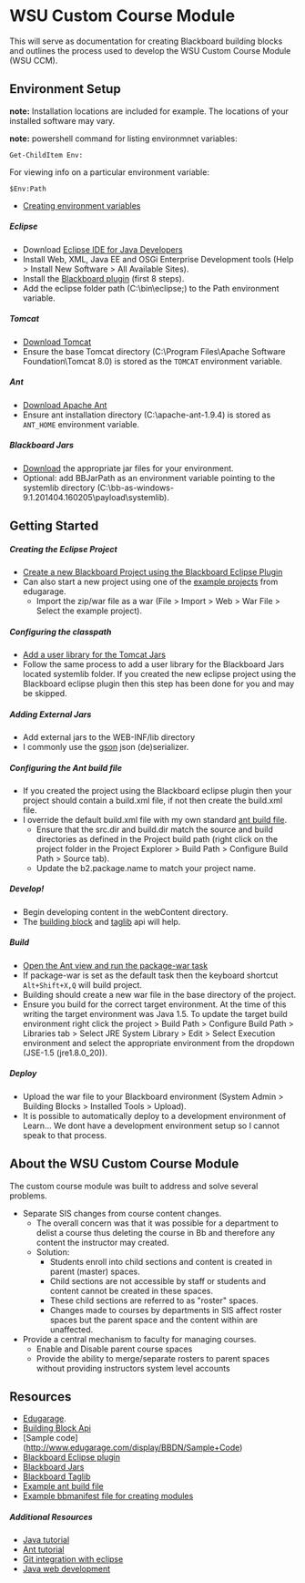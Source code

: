 # WSU Custom Course Module

This will serve as documentation for creating Blackboard building blocks and outlines the process used to develop the WSU Custom Course Module (WSU CCM).    

## Environment Setup

__note:__ Installation locations are included for example. The locations of your installed software may vary.

__note:__ powershell command for listing environmnet variables:

```
Get-ChildItem Env:
```

For viewing info on a particular environment variable:

```
$Env:Path
```

- [Creating environment variables](http://www.computerhope.com/issues/ch000549.htm)

##### Eclipse
- Download [Eclipse IDE for Java Developers](https://www.eclipse.org/downloads/packages/eclipse-ide-java-developers/lunasr1a)
- Install Web, XML, Java EE and OSGi Enterprise Development tools (Help > Install New Software > All Available Sites).
- Install the [Blackboard plugin](http://www.edugarage.com/display/BBDN/Building+Blocks+Eclipse+Plugin) (first 8 steps).
- Add the eclipse folder path (C:\bin\eclipse\;) to the Path environment variable.

##### Tomcat
- [Download Tomcat](http://tomcat.apache.org/)
- Ensure the base Tomcat directory (C:\Program Files\Apache Software Foundation\Tomcat 8.0) is stored as the `TOMCAT` environment variable.

##### Ant
- [Download Apache Ant](http://ant.apache.org/)
- Ensure ant installation directory (C:\apache-ant-1.9.4) is stored as `ANT_HOME` environment variable.

##### Blackboard Jars
- [Download](https://behind.blackboard.com/downloads/details.aspx?d=1691) the appropriate jar files for your environment. 
- Optional: add BBJarPath as an environment variable pointing to the systemlib directory (C:\bb-as-windows-9.1.201404.160205\payload\systemlib).

## Getting Started

##### Creating the Eclipse Project

- [Create a new Blackboard Project using the Blackboard Eclipse Plugin](http://www.edugarage.com/display/BBDN/Building+Blocks+Eclipse+Plugin)
- Can also start a new project using one of the [example projects](http://www.edugarage.com/display/BBDN/Sample+Code) from edugarage.
  - Import the zip/war file as a war (File > Import > Web > War File > Select the example project).

##### Configuring the classpath

- [Add a user library for the Tomcat Jars](http://www.avajava.com/tutorials/lessons/how-do-i-create-an-eclipse-user-library-for-the-tomcat-jar-files.html)
- Follow the same process to add a user library for the Blackboard Jars located systemlib folder. If you created the new eclipse project using the Blackboard eclipse plugin then this step has been done for you and may be skipped.  

##### Adding External Jars

- Add external jars to the WEB-INF/lib directory
- I commonly use the [gson](https://code.google.com/p/google-gson/) json (de)serializer.

##### Configuring the Ant build file

- If you created the project using the Blackboard eclipse plugin then your project should contain a build.xml file, if not then create the build.xml file. 
- I override the default build.xml file with my own standard [ant build file](https://gist.github.com/dworthen/a7c04ce0af6a9c725874).
  - Ensure that the src.dir and build.dir match the source and build directories as defined in the Project build path (right click on the project folder in the Project Explorer > Build Path > Configure Build Path > Source tab).
  - Update the b2.package.name to match your project name.
  
##### Develop!

- Begin developing content in the webContent directory.
- The [building block](https://help.blackboard.com/en-us/Learn/9.1_2014_04/Administrator/130_Building_Blocks/020_Developing_Building_Blocks/000_Building_Blocks_API_and_Web_Services_Specifications_and_Changes) and [taglib](http://library.blackboard.com/ref/b9696cc1-1d49-45f3-b8af-ce709f71b915/bbNG/tld-summary.html) api will help.

##### Build

- [Open the Ant view and run the package-war task](http://www.tutorialspoint.com/ant/ant_eclipse_integration.htm)
- If package-war is set as the default task then the keyboard shortcut `Alt+Shift+X,Q` will build project.
- Building should create a new war file in the base directory of the project. 
- Ensure you build for the correct target environment. At the time of this writing the target environment was Java 1.5. To update the target build environment right click the project > Build Path > Configure Build Path > Libraries tab > Select JRE System Library > Edit > Select Execution environment and select the appropriate environment from the dropdown (JSE-1.5 (jre1.8.0_20)).

##### Deploy

- Upload the war file to your Blackboard environment (System Admin > Building Blocks > Installed Tools > Upload).
- It is possible to automatically deploy to a development environment of Learn... We dont have a development environment setup so I cannot speak to that process.

## About the WSU Custom Course Module

The custom course module was built to address and solve several problems. 

- Separate SIS changes from course content changes. 
  - The overall concern was that it was possible for a department to delist a course thus deleting the course in Bb and therefore any content the instructor may created. 
  - Solution:
    - Students enroll into child sections and content is created in parent (master) spaces.
    - Child sections are not accessible by staff or students and content cannot be created in these spaces.
    - These child sections are referred to as "roster" spaces.
    - Changes made to courses by departments in SIS affect roster spaces but the parent space and the content within are unaffected. 
- Provide a central mechanism to faculty for managing courses.
  - Enable and Disable parent course spaces
  - Provide the ability to merge/separate rosters to parent spaces without providing instructors system level accounts

## Resources

- [Edugarage](http://www.edugarage.com/display/BBDN/Building+Blocks).
- [Building Block Api](https://help.blackboard.com/en-us/Learn/9.1_2014_04/Administrator/130_Building_Blocks/020_Developing_Building_Blocks/000_Building_Blocks_API_and_Web_Services_Specifications_and_Changes)
- [Sample code] (http://www.edugarage.com/display/BBDN/Sample+Code)
- [Blackboard Eclipse plugin](http://www.edugarage.com/display/BBDN/Building+Blocks+Eclipse+Plugin)
- [Blackboard Jars](https://behind.blackboard.com/downloads/details.aspx?d=1691)
- [Blackboard Taglib](http://library.blackboard.com/ref/b9696cc1-1d49-45f3-b8af-ce709f71b915/bbNG/tld-summary.html)
- [Example ant build file](https://gist.github.com/dworthen/a7c04ce0af6a9c725874)
- [Example bbmanifest file for creating modules](https://gist.github.com/dworthen/ed90794cbd752f338823)

##### Additional Resources

- [Java tutorial](http://www.tutorialspoint.com/java/)
- [Ant tutorial](http://www.tutorialspoint.com/ant/)
- [Git integration with eclipse](http://www.vogella.com/tutorials/EclipseGit/article.html)
- [Java web development](http://www.vogella.com/tutorials/EclipseWTP/article.html)
